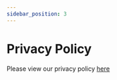 ```yaml
---
sidebar_position: 3
---
```


# Privacy Policy

Please view our privacy policy [here](https://studyflow.ai/privacy)
